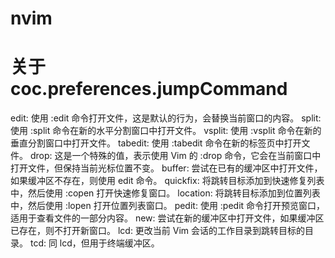 # nvim




# 关于 coc.preferences.jumpCommand
edit: 使用 :edit 命令打开文件，这是默认的行为，会替换当前窗口的内容。
split: 使用 :split 命令在新的水平分割窗口中打开文件。
vsplit: 使用 :vsplit 命令在新的垂直分割窗口中打开文件。
tabedit: 使用 :tabedit 命令在新的标签页中打开文件。
drop: 这是一个特殊的值，表示使用 Vim 的 :drop 命令，它会在当前窗口中打开文件，但保持当前光标位置不变。
buffer: 尝试在已有的缓冲区中打开文件，如果缓冲区不存在，则使用 edit 命令。
quickfix: 将跳转目标添加到快速修复列表中，然后使用 :copen 打开快速修复窗口。
location: 将跳转目标添加到位置列表中，然后使用 :lopen 打开位置列表窗口。
pedit: 使用 :pedit 命令打开预览窗口，适用于查看文件的一部分内容。
new: 尝试在新的缓冲区中打开文件，如果缓冲区已存在，则不打开新窗口。
lcd: 更改当前 Vim 会话的工作目录到跳转目标的目录。
tcd: 同 lcd，但用于终端缓冲区。

